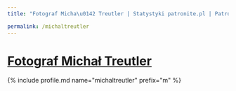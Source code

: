 ```yaml
---
title: "Fotograf Micha\u0142 Treutler | Statystyki patronite.pl | Patromierz"

permalink: /michaltreutler
---
```


# [Fotograf Michał Treutler](https://patronite.pl/michaltreutler)

{% include profile.md name="michaltreutler" prefix="m" %}
